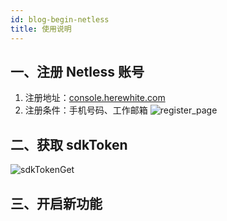 ```yaml
---
id: blog-begin-netless
title: 使用说明
---
```


## 一、注册 Netless 账号

   1. 注册地址：[console.herewhite.com](https://console.herewhite.com/zh-CN/register/)
   2. 注册条件：手机号码、工作邮箱
   ![register_page](https://ohuuyffq2.qnssl.com/register_page.jpg)
       
## 二、获取 sdkToken

   ![sdkTokenGet](https://ohuuyffq2.qnssl.com/sdkTokenGet.jpg)

## 三、开启新功能

